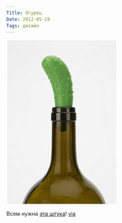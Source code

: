 ```yaml
---
Title: Огурец
Date: 2012-05-19
Tags: дизайн
---
```


![pickle-bottle.jpg](images/pickle-bottle.jpg)

Всем нужна [эта штука](http://www.urbanoutfitters.com/urban/catalog/productdetail.jsp?id=25126269)! [via](http://www.swiss-miss.com/)